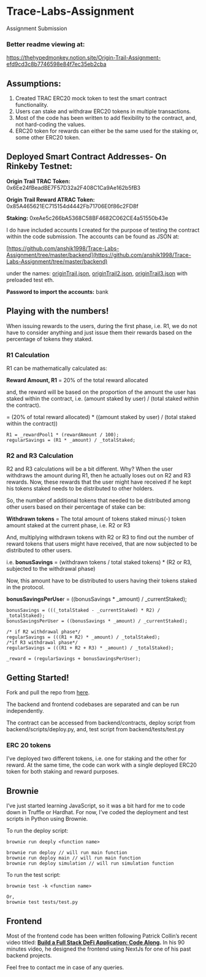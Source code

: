 # Trace-Labs-Assignment
Assignment Submission

### Better readme viewing at:

https://thehypedmonkey.notion.site/Origin-Trail-Assignment-efd9cd3c8b7746598e84f7ec35eb2cba

## Assumptions:

1. Created TRAC ERC20 mock token to test the smart contract functionality.
2. Users can stake and withdraw ERC20 tokens in multiple transactions.
3. Most of the code has been written to add flexibility to the contract, and, not hard-coding the values.
4. ERC20 token for rewards can either be the same used for the staking or, some other ERC20 token.


## Deployed Smart Contract Addresses- On Rinkeby Testnet:

**Origin Trail TRAC Token:** 0x6Ee24fBeadBE7F57D32a2F408C1Ca9Ae162b5fB3

**Origin Trail Reward ATRAC Token:** 0x85A465621EC715154d4442Fb71706E0f86c2FD8f

**Staking:** 0xeAe5c266bA5368C58BF4682C062CE4a51550b43e

I do have included accounts I created for the purpose of testing the contract within the code submission. The accounts can be found as JSON at:

[https://github.com/anshik1998/Trace-Labs-Assignment/tree/master/backend](https://github.com/anshik1998/Trace-Labs-Assignment/tree/master/backend)

under the names:  [originTrail.json](https://github.com/anshik1998/Trace-Labs-Assignment/blob/master/backend/originTrail.json), [originTrail2.json](https://github.com/anshik1998/Trace-Labs-Assignment/blob/master/backend/originTrail2.json), [originTrail3.json](https://github.com/anshik1998/Trace-Labs-Assignment/blob/master/backend/originTrail3.json) with preloaded test eth.

**Password to import the accounts:** bank


## Playing with the numbers!

When issuing rewards to the users, during the first phase, i.e. R1, we do not have to consider anything and just issue them their rewards based on the percentage of tokens they staked.

### R1 Calculation

R1 can be mathematically calculated as:

**Reward Amount, R1** = 20% of the total reward allocated

and, the reward will be based on the proportion of the amount the user has staked within the contract, i.e. (amount staked by user) / (total staked within the contract).

= (20% of total reward allocated) * ((amount staked by user) / (total staked within the contract))

 

```solidity
R1 = _rewardPool1 * (rewardAmount / 100);
regularSavings = (R1 * _amount) / _totalStaked;
```

### R2 and R3 Calculation

R2 and R3 calculations will be a bit different. Why? When the user withdraws the amount during R1, then he actually loses out on R2 and R3 rewards. Now, these rewards that the user might have received if he kept his tokens staked needs to be distributed to other holders.

So, the number of additional tokens that needed to be distributed among other users based on their percentage of stake can be:

**Withdrawn tokens** = The total amount of tokens staked minus(-) token amount staked at the current phase, i.e. R2 or R3

And, multiplying withdrawn tokens with R2 or R3 to find out the number of reward tokens that users might have received, that are now subjected to be distributed to other users.

i.e. **bonusSavings** = (withdrawn tokens / total staked tokens) * (R2 or R3, subjected to the withdrawal phase)

Now, this amount have to be distributed to users having their tokens staked in the protocol.

**bonusSavingsPerUse**r = ((bonusSavings * _amount) / _currentStaked);

```solidity
bonusSavings = (((_totalStaked - _currentStaked) * R2) / _totalStaked);
bonusSavingsPerUser = ((bonusSavings * _amount) / _currentStaked);

/* if R2 withdrawal phase*/
regularSavings = (((R1 + R2) * _amount) / _totalStaked);
/*if R3 withdrawal phase*/
regularSavings = (((R1 + R2 + R3) * _amount) / _totalStaked);

_reward = (regularSavings + bonusSavingsPerUser);
```

## Getting Started!

Fork and pull the repo from [here](https://github.com/anshik1998/Trace-Labs-Assignment/tree/master).

The backend and frontend codebases are separated and can be run independently.

The contract can be accessed from backend/contracts, deploy script from backend/scripts/deploy.py, and, test script from backend/tests/test.py

### ERC 20 tokens

I’ve deployed two different tokens, i.e. one for staking and the other for reward. At the same time, the code can work with a single deployed ERC20 token for both staking and reward purposes.

## Brownie

I’ve just started learning JavaScript, so it was a bit hard for me to code down in Truffle or Hardhat. For now, I’ve coded the deployment and test scripts in Python using Brownie.

To run the deploy script:

```solidity
brownie run deeply <function name>

brownie run deploy // will run main function
brownie run deploy main // will run main function
brownie run deploy simulation // will run simulation function
```

To run the test script:

```solidity
brownie test -k <function name>

Or,
brownie test tests/test.py
```

## Frontend

Most of the frontend code has been written following Patrick Collin’s recent video titled: **[Build a Full Stack DeFi Application: Code Along](https://www.youtube.com/watch?v=5vhVInexaUI).** In his 90 minutes video, he designed the frontend using NextJs for one of his past backend projects.

Feel free to contact me in case of any queries.
